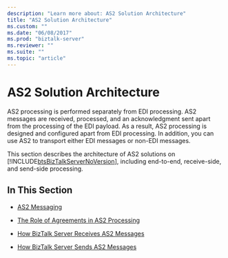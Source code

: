 ```yaml
---
description: "Learn more about: AS2 Solution Architecture"
title: "AS2 Solution Architecture"
ms.custom: ""
ms.date: "06/08/2017"
ms.prod: "biztalk-server"
ms.reviewer: ""
ms.suite: ""
ms.topic: "article"
---
```

# AS2 Solution Architecture
AS2 processing is performed separately from EDI processing. AS2 messages are received, processed, and an acknowledgment sent apart from the processing of the EDI payload. As a result, AS2 processing is designed and configured apart from EDI processing. In addition, you can use AS2 to transport either EDI messages or non-EDI messages.  
  
 This section describes the architecture of AS2 solutions on [!INCLUDE[btsBizTalkServerNoVersion](../includes/btsbiztalkservernoversion-md.md)], including end-to-end, receive-side, and send-side processing.  
  
## In This Section  
  
-   [AS2 Messaging](../core/as2-messaging.md)  
  
-   [The Role of Agreements in AS2 Processing](../core/the-role-of-agreements-in-as2-processing.md)  
  
-   [How BizTalk Server Receives AS2 Messages](../core/how-biztalk-server-receives-as2-messages.md)  
  
-   [How BizTalk Server Sends AS2 Messages](../core/how-biztalk-server-sends-as2-messages.md)

